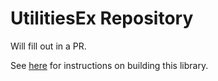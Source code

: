 UtilitiesEx Repository
======================

Will fill out in a PR.

See [here](NWChemExBase/dox/Building.md) for instructions on building this library.
